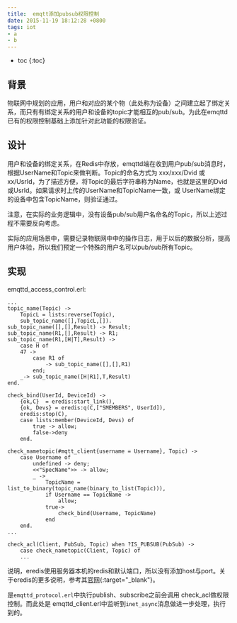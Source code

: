 ```yaml
---
title:  emqtt添加pubsub权限控制
date: 2015-11-19 18:12:28 +0800
tags: iot
- a
- b
---
```


* toc
{:toc}

## 背景

物联网中规划的应用，用户和对应的某个物（此处称为设备）之间建立起了绑定关系，而只有有绑定关系的用户和设备的topic才能相互的pub/sub。为此在emqttd已有的权限控制基础上添加针对此功能的权限验证。

## 设计

用户和设备的绑定关系，在Redis中存放，emqttd端在收到用户pub/sub消息时，根据UserName和Topic来做判断。Topic的命名方式为 xxx/xxx/Dvid 或 xx/UsrId，为了描述方便，将Topic的最后字符串称为Name，也就是这里的Dvid或UsrId。如果请求时上传的UserName和TopicName一致，或 UserName绑定的设备中包含TopicName，则验证通过。

注意，在实际的业务逻辑中，没有设备pub/sub用户名命名的Topic，所以上述过程不需要反向考虑。

实际的应用场景中，需要记录物联网中中的操作日志，用于以后的数据分析，提高用户体验，所以我们预定一个特殊的用户名可以pub/sub所有Topic。

## 实现

emqttd_access_control.erl:
    
    ...
    topic_name(Topic) ->
        TopicL = lists:reverse(Topic),
        sub_topic_name([],TopicL,[]).
    sub_topic_name([],[],Result) -> Result;
    sub_topic_name(R1,[],Result) -> R1;
    sub_topic_name(R1,[H|T],Result) ->
        case H of
        47 ->
            case R1 of
                -> sub_topic_name([],[],R1)
            end;
        _-> sub_topic_name([H|R1],T,Result)
    end.

    check_bind(UserId, DeviceId) ->
        {ok,C}  = eredis:start_link(),
        {ok, Devs} = eredis:q(C,["SMEMBERS", UserId]),
        eredis:stop(C),
        case lists:member(DeviceId, Devs) of
            true -> allow;
            false->deny
        end.

    check_nametopic(#mqtt_client{username = Username}, Topic) ->
        case Username of
            undefined -> deny;
            <<"SpecName">> -> allow;
            _ ->
                TopicName = list_to_binary(topic_name(binary_to_list(Topic))),
                if Username == TopicName ->
                    allow;
                true->
                    check_bind(Username, TopicName)
                end
        end.
    ...

    check_acl(Client, PubSub, Topic) when ?IS_PUBSUB(PubSub) ->
        case check_nametopic(Client, Topic) of
        ...

说明，eredis使用服务器本机的redis和默认端口，所以没有添加host与port。关于eredis的更多说明，参考其[官网](https://github.com/wooga/eredis){:target="_blank"}。

是`emqttd_protocol.erl`中执行publish、subscribe之前会调用 check_acl做权限控制。而此处是 emqttd_client.erl中监听到`inet_async`消息做进一步处理，执行到的。

